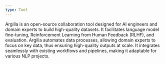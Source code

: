 ```yaml
---
type: Tool
---
```


Argilla is an open-source collaboration tool designed for AI engineers and domain experts to build high-quality datasets. It facilitates language model fine-tuning, Reinforcement Learning from Human Feedback (RLHF), and evaluation. Argilla automates data processes, allowing domain experts to focus on key data, thus ensuring high-quality outputs at scale. It integrates seamlessly with existing workflows and pipelines, making it adaptable for various NLP projects.